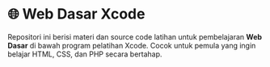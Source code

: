 # 🌐 Web Dasar Xcode

Repositori ini berisi materi dan source code latihan untuk pembelajaran **Web Dasar** di bawah program pelatihan Xcode. Cocok untuk pemula yang ingin belajar HTML, CSS, dan PHP secara bertahap.
